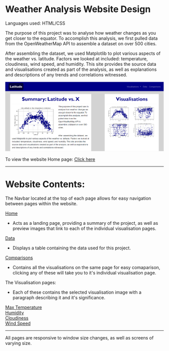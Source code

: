 # Weather Analysis Website Design

Languages used: HTML/CSS  
  
The purpose of this project was to analyse how weather changes as you get closer to the equator. To accomplish this analysis, we first pulled data from the OpenWeatherMap API to assemble a dataset on over 500 cities.  
  
After assembling the dataset, we used Matplotlib to plot various aspects of the weather vs. latitude. Factors we looked at included: temperature, cloudiness, wind speed, and humidity. This site provides the source data and visualisations created as part of the analysis, as well as explanations and descriptions of any trends and correlations witnessed.  
  
<p align="center">
    <img src="./Resources/home_page.png" />
</p>
  
To view the website Home page: [Click here](https://frankms3.github.io/Weather-Web-Design/)  
  
-------------------------------------------------------------  
  
# Website Contents:  
The Navbar located at the top of each page allows for easy navigation between pages within the website.  
  
[Home](https://frankms3.github.io/Weather-Web-Design/)  
- Acts as a landing page, providing a summary of the project, as well as preview images that link to each of the individual visualisation pages.  

[Data](https://frankms3.github.io/Weather-Web-Design/data.html)  
- Displays a table containing the data used for this project.  

[Comparisons](https://frankms3.github.io/Weather-Web-Design/comparisons.html)  
- Contains all the visualisations on the same page for easy comaparison, clicking any of these will take you to it's individual visualisation page.  

The Visualisation pages:  
- Each of these contains the selected visualisation image with a paragraph describing it and it's significance.  

[Max Temperature](https://frankms3.github.io/Weather-Web-Design/visualisations/temperature.html)  
[Humidity](https://frankms3.github.io/Weather-Web-Design/visualisations/humidity.html)  
[Cloudiness](https://frankms3.github.io/Weather-Web-Design/visualisations/cloudiness.html)  
[Wind Speed](https://frankms3.github.io/Weather-Web-Design/visualisations/wind.html)  
  
--------------------------------------------------------------------  
  
All pages are responsive to window size changes, as well as screens of varying size.  
